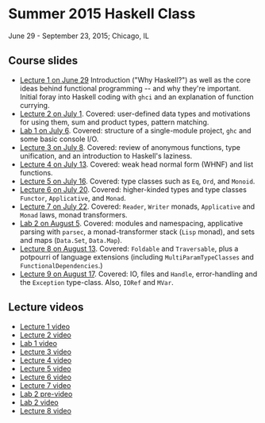 # Summer 2015 Haskell Class 

June 29 - September 23, 2015; Chicago, IL

## Course slides
* [Lecture 1 on June 29](https://docs.google.com/presentation/d/1rnqw2WXHZ_KnjoQ5Wu92of0aPvemhi_GnCzY_xPMjms/edit?usp=sharing) Introduction ("Why Haskell?") as well as the core ideas behind functional programming -- and why they're important. Initial foray into Haskell coding with ```ghci``` and an explanation of function currying. 
* [Lecture 2 on July 1](https://docs.google.com/presentation/d/17PCpozzLOsdk99XqA47vvImEHZTSkKs-9wyUJq7Ftks/edit#slide=id.p). Covered: user-defined data types and motivations for using them, sum and product types, pattern matching. 
* [Lab 1 on July 6](https://docs.google.com/presentation/d/1K4M9Fzqa9FD2druXJrfRpHd6TTeyy3o3JguWHi1yWSc/edit?usp=sharing). Covered: structure of a single-module project, ```ghc``` and some basic console I/O. 
* [Lecture 3 on July 8](https://docs.google.com/presentation/d/1OUWDyCEDKlVFNmAn4Ja7HCkrFV_Kc1ucwyMEvOBCap8/edit?usp=sharing). Covered: review of anonymous functions, type unification, and an introduction to Haskell's laziness. 
* [Lecture 4 on July 13](https://docs.google.com/presentation/d/1FIZX9BF-isjDkAN4D96KpAdzBNJ9bVQ1sYh3bqF8DO8/edit?usp=sharing). Covered: weak head normal form (WHNF) and list functions. 
* [Lecture 5 on July 16](https://docs.google.com/presentation/d/1Yx02f9OUSoaFgKCIg0uApZa9wuR-cIQk7b1Y_Hkg-4E/edit#slide=id.p). Covered: type classes such as ```Eq```, ```Ord```, and ```Monoid```. 
* [Lecture 6 on July 20](https://docs.google.com/presentation/d/1UahLtttRrw0-lRByXD5rmtDnU50KTXBX9DN5VnRTupY/edit#slide=id.ga2fedb778_0_0). Covered: higher-kinded types and type classes ```Functor```, ```Applicative```, and ```Monad```. 
* [Lecture 7 on July 22](https://docs.google.com/presentation/d/12pBuKZVve99Jj1dQP2buT5J0QtXihqyLRTc4AjeKjXY/edit?usp=sharing). Covered: ```Reader```, ```Writer``` monads, ```Applicative``` and ```Monad``` laws, monad transformers. 
* [Lab 2 on August 5](https://docs.google.com/presentation/d/1nv-O59Jot9RRFJauLLXV4PewDf4pjo7nbafxG6x-jqw/edit?usp=sharing). Covered: modules and namespacing, applicative parsing with ```parsec```, a monad-transformer stack (```Lisp``` monad), and sets and maps (```Data.Set```, ```Data.Map```).
* [Lecture 8 on August 13](https://docs.google.com/presentation/d/11QAjAvUV9aVDajOqUeNp2jQPdHd5_s1dQs73nY5sxOo/edit?usp=sharing). Covered: ```Foldable``` and ```Traversable```, plus a potpourri of language extensions (including ```MultiParamTypeClasses``` and ```FunctionalDependencies```.)
* [Lecture 9 on August 17](https://docs.google.com/presentation/d/1U9uoaQEoKAjcegPEVFTNSIKv92jhqkkz9qVeBFzr4kY/edit?usp=sharing). Covered: IO, files and ```Handle```, error-handling and the ```Exception``` type-class. Also, ```IORef``` and ```MVar```. 

## Lecture videos
* [Lecture 1 video](https://www.youtube.com/watch?v=ZoBOUqS1jgI)
* [Lecture 2 video](https://www.youtube.com/watch?v=okRn7qNewwE)
* [Lab 1 video](https://www.youtube.com/watch?v=9ZxvLIJybzs)
* [Lecture 3 video](https://www.youtube.com/watch?v=iuBwKIcC198)
* [Lecture 4 video](https://www.youtube.com/watch?v=LVWrWT0JKSA)
* [Lecture 5 video](https://www.youtube.com/watch?v=HGGEqc7zQvk)
* [Lecture 6 video](https://www.youtube.com/watch?v=zQa5khYa4Sk)
* [Lecture 7 video](https://www.youtube.com/watch?v=i_crPout3rY)
* [Lab 2 pre-video](https://www.youtube.com/watch?v=xQ8lYmy8RCs)
* [Lab 2 video](https://www.youtube.com/watch?v=XU5ha6WSRxo)
* [Lecture 8 video](https://www.youtube.com/watch?v=LH9Txl_SsJk)
